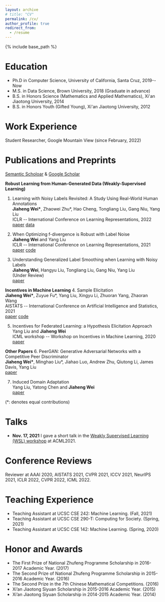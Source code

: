 ```yaml
---
layout: archive
# title: "CV"
permalink: /cv/
author_profile: true
redirect_from:
  - /resume
---
```


{% include base_path %}

Education
======
* Ph.D in Computer Science, University of California, Santa Cruz, 2019--Now
* M.S. in Data Science, Brown University, 2018  (Graduate in advance)
* B.S. in Honors Science (Mathematics and Applied Mathematics), Xi'an Jiaotong University, 2014
* B.S. in Honors Youth (Gifted Young), Xi'an Jiaotong University, 2012

Work Experience
======
Student Researcher, Google Mountain View (since February, 2022)

Publications and Preprints
======
[Semantic Scholoar](https://www.semanticscholar.org/author/Jiaheng-Wei/103410241) & [Google Scholar](https://scholar.google.com/citations?hl=en&view_op=list_works&gmla=AJsN-F4mzzRmyicjKgyJuE_WLzx_tpVQntZMEAN1HK6chxXKFENXHN68EgZTimHO8MrddNz0k99myPtWpGaSGugghQJktT4mVvqGV33rBg7DnSMTjo5630I&user=gfB8UaIAAAAJ)

**Robust Learning from Human-Generated Data (Weakly-Supervised Learning)**
1.	Learning with Noisy Labels Revisited: A Study Using Real-World Human Annotations     
**Jiaheng Wei\***, Zhaowei Zhu\*, Hao Cheng, Tongliang Liu, Gang Niu, Yang Liu     
ICLR -- International Conference on Learning Representations, 2022           
[paper](https://openreview.net/forum?id=TBWA6PLJZQm&referrer=%5BAuthor%20Console%5D(%2Fgroup%3Fid%3DICLR.cc%2F2022%2FConference%2FAuthors%23your-submissions))  [data](http://noisylabels.com/) 

2.  When Optimizing f-divergence is Robust with Label Noise           
**Jiaheng Wei** and Yang Liu      
ICLR -- International Conference on Learning Representations, 2021         
[paper](https://openreview.net/forum?id=WesiCoRVQ15)  [code](https://github.com/weijiaheng/Robust-f-divergence-measures)

3.  Understanding Generalized Label Smoothing when Learning with Noisy Labels       
**Jiaheng Wei**, Hangyu Liu, Tongliang Liu, Gang Niu, Yang Liu         
(Under Review)           
[paper](https://arxiv.org/abs/2106.04149)      

**Incentives in Machine Learning**
4.	Sample Elicitation     
**Jiaheng Wei\***, Zuyue Fu\*, Yang Liu, Xingyu Li, Zhuoran Yang, Zhaoran Wang     
AISTATS -- International Conference on Artificial Intelligence and Statistics, 2021     
[paper](https://proceedings.mlr.press/v130/wei21c)  [code](https://github.com/weijiaheng/Credible-sample-elicitation)

5.	Incentives for Federated Learning: a Hypothesis Elicitation Approach     
Yang Liu and **Jiaheng Wei**      
ICML workshop -- Workshop on Incentives in Machine Learning, 2020           
[paper](https://arxiv.org/abs/2007.10596)     

**Other Papers**
6.	PeerGAN: Generative Adversarial Networks with a Competitive Peer Discriminator     
**Jiaheng Wei\***, Minghao Liu\*, Jiahao Luo, Andrew Zhu, Qiutong Li, James Davis, Yang Liu     
[paper](https://arxiv.org/abs/2101.07524)     

7.	Induced Domain Adaptation     
Yang Liu, Yatong Chen and **Jiaheng Wei**     
[paper](https://arxiv.org/abs/2107.05911)     

(*: denotes equal contributions)     

Talks
======
* **Nov. 17, 2021** I gave a short talk in the [Weakly Supervised Learning (WSL) workshop](https://wsl-workshop.github.io/acml21.html) at ACML2021. 
  
Conference Reviews
======
Reviewer at AAAI 2020, AISTATS 2021, CVPR 2021, ICCV 2021, NeurIPS 2021, ICLR 2022, CVPR 2022, ICML 2022.

Teaching Experience
======
* Teaching Assistant at UCSC CSE 242: Machine Learning.  (Fall, 2021)      
* Teaching Assistant at UCSC CSE 290-T: Computing for Society.  (Spring, 2021)
* Teaching Assistant at UCSC CSE 142: Machine Learning.  (Spring, 2020)

Honor and Awards
======
* The First Prize of National Zhufeng Programme Scholarship in 2016-2017 Academic Year.  (2017)
* The Second Prize of National Zhufeng Programme Scholarship in 2015-2016 Academic Year.  (2016)
* The Second Prize in the 7th Chinese Mathematical Competitions.  (2016)
* Xi’an Jiaotong Siyuan Scholarship in 2015-2016 Academic Year.  (2015)
* Xi’an Jiaotong Siyuan Scholarship in 2014-2015 Academic Year.  (2014)
